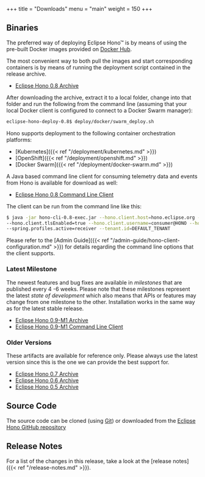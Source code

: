 +++
title = "Downloads"
menu = "main"
weight = 150
+++

## Binaries

The preferred way of deploying Eclipse Hono&trade; is by means of using the pre-built Docker images provided
on [Docker Hub](https://hub.docker.com/u/eclipse/).

The most convenient way to both pull the images and start corresponding containers is by means of running the deployment script contained in the release archive.

* [Eclipse Hono 0.8 Archive](https://www.eclipse.org/downloads/download.php?file=/hono/eclipse-hono-deploy-0.8.tar.gz)

After downloading the archive, extract it to a local folder, change into that folder and run the following from the command line (assuming that your local Docker client is configured to connect to a Docker Swarm manager):

~~~sh
eclipse-hono-deploy-0.8$ deploy/docker/swarm_deploy.sh
~~~

Hono supports deployment to the following container orchestration platforms:

* [Kubernetes]({{< ref "/deployment/kubernetes.md" >}})
* [OpenShift]({{< ref "/deployment/openshift.md" >}})
* [Docker Swarm]({{< ref "/deployment/docker-swarm.md" >}})

A Java based command line client for consuming telemetry data and events from Hono is available for download as well:

* [Eclipse Hono 0.8 Command Line Client](https://www.eclipse.org/downloads/download.php?file=/hono/hono-cli-0.8-exec.jar)

The client can be run from the command line like this:

~~~sh
$ java -jar hono-cli-0.8-exec.jar --hono.client.host=hono.eclipse.org --hono.client.port=15671 \
--hono.client.tlsEnabled=true --hono.client.username=consumer@HONO --hono.client.password=verysecret \
--spring.profiles.active=receiver --tenant.id=DEFAULT_TENANT
~~~

Please refer to the [Admin Guide]({{< ref "/admin-guide/hono-client-configuration.md" >}}) for details regarding the command line options that the client supports.

### Latest Milestone

The newest features and bug fixes are available in *milestones* that are published every 4 -6 weeks. Please note that these milestones represent the latest
*state of development* which also means that APIs or features may change from one milestone to the other.
Installation works in the same way as for the latest stable release.

* [Eclipse Hono 0.9-M1 Archive](https://www.eclipse.org/downloads/download.php?file=/hono/eclipse-hono-deploy-0.9-M1.tar.gz)
* [Eclipse Hono 0.9-M1 Command Line Client](https://www.eclipse.org/downloads/download.php?file=/hono/hono-cli-0.9-M1-exec.jar)

### Older Versions

These artifacts are available for reference only. Please always use the latest version since this is the one we can provide the best support for.

* [Eclipse Hono 0.7 Archive](https://www.eclipse.org/downloads/download.php?file=/hono/eclipse-hono-example-0.7.tar.gz)
* [Eclipse Hono 0.6 Archive](https://www.eclipse.org/downloads/download.php?file=/hono/eclipse-hono-example-0.6.tar.gz)
* [Eclipse Hono 0.5 Archive](https://www.eclipse.org/downloads/download.php?file=/hono/eclipse-hono-example-0.5.tar.gz)

## Source Code

The source code can be cloned (using [Git](https://git-scm.com/)) or downloaded from the [Eclipse Hono GitHub repository](https://github.com/eclipse/hono)

## Release Notes

For a list of the changes in this release, take a look at the [release notes]({{< ref "/release-notes.md" >}}).
